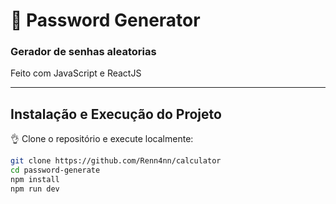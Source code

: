 # 🔐 Password Generator

### Gerador de senhas aleatorias
Feito com JavaScript e ReactJS

---

## Instalação e Execução do Projeto

👌 Clone o repositório e execute localmente:

```bash
git clone https://github.com/Renn4nn/calculator
cd password-generate
npm install
npm run dev
```
